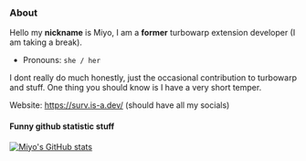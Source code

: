 ### About

Hello my **nickname** is Miyo, I am a **former** turbowarp extension developer (I am taking a break).
- Pronouns: `she / her`

I dont really do much honestly, just the occasional contribution to turbowarp and stuff.
One thing you should know is I have a very short temper.

Website: https://surv.is-a.dev/ (should have all my socials)

#### Funny github statistic stuff

[![Miyo's GitHub stats](https://github-readme-stats.vercel.app/api?username=yuri-kiss&theme=vue-dark&show_icons=true&hide_border=true&count_private=true)](https://github.com/anuraghazra/github-readme-stats)

<!-- [![Miyo's GitHub stats](https://github-readme-streak-stats.herokuapp.com/?user=yuri-kiss&theme=vue-dark&hide_border=true)](https://github.com/denvercoder1/github-readme-streak-stats)

[![Miyo's GitHub stats](https://github-readme-stats.vercel.app/api/top-langs/?username=yuri-kiss&theme=vue-dark&show_icons=true&hide_border=true&layout=compact)](https://github.com/anuraghazra/github-readme-stats) -->
